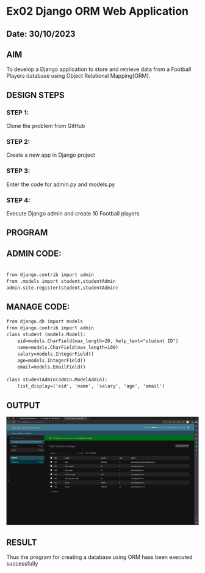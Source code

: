 # Ex02 Django ORM Web Application
## Date: 30/10/2023

## AIM
To develop a Django application to store and retrieve data from a Football Players database using Object Relational Mapping(ORM).

## DESIGN STEPS

### STEP 1:
Clone the problem from GitHub

### STEP 2:
Create a new app in Django project

### STEP 3:
Enter the code for admin.py and models.py

### STEP 4:
Execute Django admin and create 10 Football players

## PROGRAM

## ADMIN CODE:

```html

from django.contrib import admin
from .models import student,studentAdmin
admin.site.register(student,studentAdmin)
```

## MANAGE CODE:

```html
from django.db import models
from django.contrib import admin
class student (models.Model):
    eid=models.CharField(max_length=20, help_text="student ID")
    name=models.CharField(max_length=100)
    salary=models.IntegerField()
    age=models.IntegerField()
    email=models.EmailField()

class studentAdmin(admin.ModelAdmin):
    list_display=('eid', 'name', 'salary', 'age', 'email')

```

## OUTPUT

![Alt text](<Screenshot 2023-11-06 203752.png>)

## RESULT
Thus the program for creating a database using ORM hass been executed successfully

